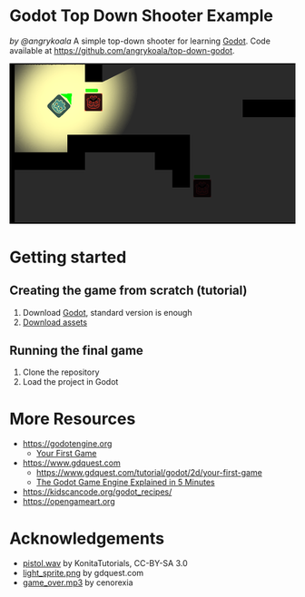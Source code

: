 # Godot Top Down Shooter Example
_by @angrykoala_
A simple top-down shooter for learning [Godot](https://godotengine.org). Code available at https://github.com/angrykoala/top-down-godot.

![Screenshot](./screenshot.png)

# Getting started
## Creating the game from scratch (tutorial)
1. Download [Godot](https://godotengine.org/download), standard version is enough
2. [Download assets](https://github.com/angrykoala/top-down-godot/releases/download/0.1.0/top-down-shooter-assets.zip)

## Running the final game
1. Clone the repository
2. Load the project in Godot

# More Resources

* https://godotengine.org
    * [Your First Game](https://docs.godotengine.org/en/stable/getting_started/step_by_step/your_first_game.html)
* https://www.gdquest.com
    * https://www.gdquest.com/tutorial/godot/2d/your-first-game
    * [The Godot Game Engine Explained in 5 Minutes](https://www.youtube.com/watch?v=KjX5llYZ5eQ)
* https://kidscancode.org/godot_recipes/
* https://opengameart.org

# Acknowledgements

* [pistol.wav](https://opengameart.org/content/gun-sound-effects) by KonitaTutorials, CC-BY-SA 3.0
* [light_sprite.png](https://www.gdquest.com/tutorial/godot/2d/lighting-with-normal-maps/) by gdquest.com
* [game_over.mp3](https://www.youtube.com/watch?v=BH-5l6G4_Lo) by cenorexia
